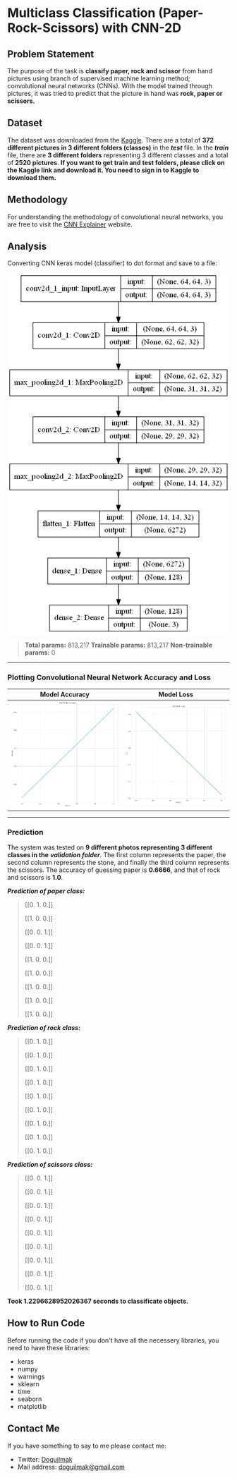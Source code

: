 
#  Multiclass Classification (Paper-Rock-Scissors) with CNN-2D

## Problem Statement

The purpose of the task is **classify paper, rock and scissor** from hand pictures using branch of supervised machine learning method; convolutional neural networks (CNNs). With the model trained through pictures, it was tried to predict that the picture in hand was **rock, paper or scissors.**

## Dataset

The dataset was downloaded from the [Kaggle](https://www.kaggle.com/sanikamal/rock-paper-scissors-dataset). There are a total of **372 different pictures in 3 different folders (classes)** in the ***test*** file. In the ***train*** file, there are **3 different folders** representing 3 different classes and a total of **2520 pictures**. **If you want to get train and test folders, please click on the Kaggle link and download it. You need to sign in to Kaggle to download them.**

## Methodology

For understanding the methodology of convolutional neural networks, you are free to visit the [CNN Explainer](https://poloclub.github.io/cnn-explainer/) website. 



## Analysis

Converting CNN keras model (classifier) to dot format and save to a file:

<p align="center">
    <img src="input_and_output_model.png"> 
</p>

> **Total params:** 813,217
> **Trainable params:** 813,217
> **Non-trainable params:** 0

---

### Plotting Convolutional Neural Network Accuracy and Loss 

| **Model Accuracy** | **Model Loss** |
|--|--|
| ![classifier_accuracy](Plots/ann_model_accuracy.png) | ![classifier_loss](Plots/ann_model_loss.png) |

---

### Prediction

The system was tested on **9 different photos representing 3 different classes in the** ***validation folder***. The first column represents the paper, the second column represents the stone, and finally the third column represents the scissors. The accuracy of guessing paper is **0.6666**, and that of rock and scissors is **1.0**.

***Prediction of paper class:***

> [[0. 1. 0.]] 
> 
> [[1. 0. 0.]]
>  
> [[0. 0. 1.]]
>  
> [[0. 0. 1.]] 
> 
> [[1. 0. 0.]] 
> 
> [[1. 0. 0.]] 
> 
> [[1. 0. 0.]] 
> 
> [[1. 0. 0.]] 
> 
> [[1. 0. 0.]]

***Prediction of rock class:***

> [[0. 1. 0.]] 
> 
> [[0. 1. 0.]] 
> 
> [[0. 1. 0.]] 
> 
> [[0. 1. 0.]] 
> 
> [[0. 1. 0.]] 
> 
> [[0. 1. 0.]]
>  
> [[0. 1. 0.]] 
> 
> [[0. 1. 0.]] 
> 
> [[0. 1. 0.]]

***Prediction of scissors class:***

> [[0. 0. 1.]] 
> 
> [[0. 0. 1.]]
>  
> [[0. 0. 1.]] 
> 
> [[0. 0. 1.]] 
> 
> [[0. 0. 1.]] 
> 
> [[0. 0. 1.]] 
> 
> [[0. 0. 1.]] 
> 
> [[0. 0. 1.]] 
> 
> [[0. 0. 1.]]

**Took 1.2296628952026367 seconds to classificate objects.**

## How to Run Code

Before running the code if you don't have all the necessery libraries, you need to have these libraries:

 - keras 
 - numpy 
 - warnings 
 - sklearn
 - time
 - seaborn
 - matplotlib
    
## Contact Me

If you have something to say to me please contact me: 

 - Twitter: [Doguilmak](https://twitter.com/Doguilmak)  
 - Mail address: doguilmak@gmail.com
